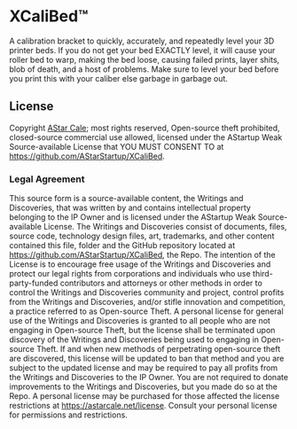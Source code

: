 # XCaliBed™

A calibration bracket to quickly, accurately, and repeatedly level your 3D printer beds. If you do not get your bed EXACTLY level, it will cause your roller bed to warp, making the bed loose, causing failed prints, layer shits, blob of death, and a host of problems. Make sure to level your bed before you print this with your caliber else garbage in garbage out.

## License

Copyright [AStar Cale](https://astarcale.net); most rights reserved, Open-source theft prohibited, closed-source commercial use allowed, licensed under the AStartup Weak Source-available License that YOU MUST CONSENT TO at <https://github.com/AStarStartup/XCaliBed>.

### Legal Agreement

This source form is a source-available content, the Writings and Discoveries, that was written by and contains intellectual property belonging to the IP Owner and is licensed under the AStartup Weak Source-available License. The Writings and Discoveries consist of documents, files, source code, technology design files, art, trademarks, and other content contained this file, folder and the GitHub repository located at <https://github.com/AStarStartup/XCaliBed>, the Repo. The intention of the License is to encourage free usage of the Writings and Discoveries and protect our legal rights from corporations and individuals who use third-party-funded contributors and attorneys or other methods in order to control the Writings and Discoveries community and project, control profits from the Writings and Discoveries, and/or stifle innovation and competition, a practice referred to as Open-source Theft. A personal license for general use of the Writings and Discoveries is granted to all people who are not engaging in Open-source Theft, but the license shall be terminated upon discovery of the Writings and Discoveries being used to engaging in Open-source Theft. If and when new methods of perpetrating open-source theft are discovered, this license will be updated to ban that method and you are subject to the updated license and may be required to pay all profits from the Writings and Discoveries to the IP Owner. You are not required to donate improvements to the Writings and Discoveries, but you made do so at the Repo. A personal license may be purchased for those affected the license restrictions at <https://astarcale.net/license>. Consult your personal license for permissions and restrictions.
